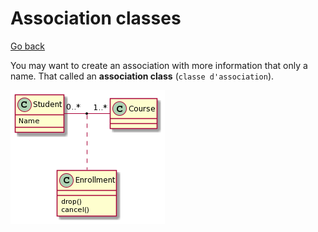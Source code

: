 # Association classes

[Go back](../index.md)

You may want to create an association with more information that only a name. That called an **association class** (``classe d'association``).

![Association class](../images/Iyv9B2vM22ufJKdDAr6evkBavFHBp4q5qhL031DNCj3Jqr9Iq5LGCWGpdFDBYuf1YZIWAdIWGfeAUdeAhdb5-JavkK1XBg2IPB0D23689Ib5-GKQcY1MSc9USceEc5qB0000.png)